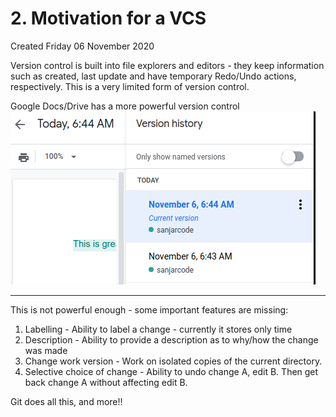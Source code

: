 # 2. Motivation for a VCS
Created Friday 06 November 2020

Version control is built into file explorers and editors - they keep information such as created, last update and have temporary Redo/Undo actions, respectively. This is a very limited form of version control.

Google Docs/Drive has a more powerful version control
![](./2._Motivation_for_a_VCS/pasted_image001.png)

*****

This is not powerful enough - some important features are missing:

1. Labelling - Ability to label a change - currently it stores only time
2. Description - Ability to provide a description as to why/how the change was made
3. Change work version - Work on isolated copies of the current directory.
4. Selective choice of change - Ability to undo change A, edit B. Then get back change A without affecting edit B.


Git does all this, and more!!


